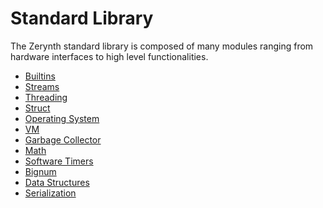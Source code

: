 # Standard Library

The Zerynth standard library is composed of many modules ranging from hardware interfaces to high level functionalities.
-   [Builtins](https://newtestdocs.zerynth.com/latest/reference/core/stdlib/docs/builtins/ "Builtins")
-   [Streams](https://newtestdocs.zerynth.com/latest/reference/core/stdlib/docs/streams/ "Streams")
-   [Threading](https://newtestdocs.zerynth.com/latest/reference/core/stdlib/docs/threading/ "Threading")
-   [Struct](https://newtestdocs.zerynth.com/latest/reference/core/stdlib/docs/struct/ "Struct")
-   [Operating System](https://newtestdocs.zerynth.com/latest/reference/core/stdlib/docs/os/ "Operating System")
-   [VM](https://newtestdocs.zerynth.com/latest/reference/core/stdlib/docs/vm/ "VM")
-   [Garbage Collector](https://newtestdocs.zerynth.com/latest/reference/core/stdlib/docs/gc/ "Garbage Collector")
-   [Math](https://newtestdocs.zerynth.com/latest/reference/core/stdlib/docs/math/ "Math")
-   [Software Timers](https://newtestdocs.zerynth.com/latest/reference/core/stdlib/docs/timers/ "Software Timers")
-   [Bignum](https://newtestdocs.zerynth.com/latest/reference/core/stdlib/docs/bignum_bignum/ "Bignum")
-   [Data Structures](https://newtestdocs.zerynth.com/latest/reference/core/stdlib/docs/fifo/ "Data Structures")
-   [Serialization](https://newtestdocs.zerynth.com/latest/reference/core/stdlib/docs/base64/ "Serialization")
<!--stackedit_data:
eyJoaXN0b3J5IjpbLTEzNjA1NDk0MF19
-->